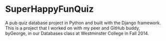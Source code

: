 # SuperHappyFunQuiz
A pub quiz database project in Python and built with the Django framework. 
This is a project that I worked on with my peer and GitHub buddy, byGeorge, in our Databases class at Westminster College in Fall 2014.
